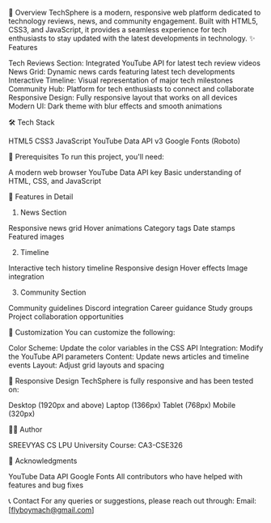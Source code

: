 🚀 Overview
TechSphere is a modern, responsive web platform dedicated to technology reviews, news, and community engagement. Built with HTML5, CSS3, and JavaScript, it provides a seamless experience for tech enthusiasts to stay updated with the latest developments in technology.
✨ Features

Tech Reviews Section: Integrated YouTube API for latest tech review videos
News Grid: Dynamic news cards featuring latest tech developments
Interactive Timeline: Visual representation of major tech milestones
Community Hub: Platform for tech enthusiasts to connect and collaborate
Responsive Design: Fully responsive layout that works on all devices
Modern UI: Dark theme with blur effects and smooth animations

🛠️ Tech Stack

HTML5
CSS3
JavaScript
YouTube Data API v3
Google Fonts (Roboto)

📝 Prerequisites
To run this project, you'll need:

A modern web browser
YouTube Data API key
Basic understanding of HTML, CSS, and JavaScript

🎨 Features in Detail

1. News Section

Responsive news grid
Hover animations
Category tags
Date stamps
Featured images

2. Timeline

Interactive tech history timeline
Responsive design
Hover effects
Image integration

3. Community Section

Community guidelines
Discord integration
Career guidance
Study groups
Project collaboration opportunities

🔧 Customization
You can customize the following:

Color Scheme: Update the color variables in the CSS
API Integration: Modify the YouTube API parameters
Content: Update news articles and timeline events
Layout: Adjust grid layouts and spacing

📱 Responsive Design
TechSphere is fully responsive and has been tested on:

Desktop (1920px and above)
Laptop (1366px)
Tablet (768px)
Mobile (320px)

👨‍💻 Author

SREEVYAS CS
LPU University
Course: CA3-CSE326

🙏 Acknowledgments

YouTube Data API
Google Fonts
All contributors who have helped with features and bug fixes

📞 Contact
For any queries or suggestions, please reach out through:
Email: [flyboymach@gmail.com]
